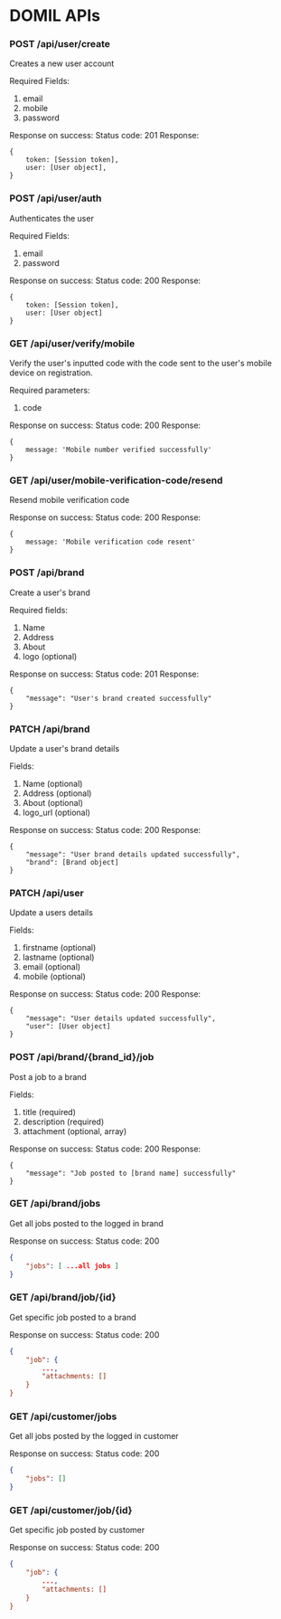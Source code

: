 # DOMIL APIs


### POST /api/user/create
Creates a new user account

Required Fields:
1. email
2. mobile
3. password

Response on success:
Status code: 201
Response:
```
{
    token: [Session token],
    user: [User object],
}
```


### POST /api/user/auth
Authenticates the user

Required Fields:
1. email
2. password

Response on success:
Status code: 200
Response:
```
{
    token: [Session token],
    user: [User object]
}
```


### GET /api/user/verify/mobile
Verify the user's inputted code with the code sent to the user's mobile device on registration.

Required parameters:
1. code

Response on success:
Status code: 200
Response:
```
{
    message: 'Mobile number verified successfully'
}
```


### GET /api/user/mobile-verification-code/resend
Resend mobile verification code

Response on success:
Status code: 200
Response:
```
{
    message: 'Mobile verification code resent'
}
```


### POST /api/brand
Create a user's brand

Required fields:
1. Name
2. Address
3. About
4. logo (optional)

Response on success:
Status code: 201
Response:
```
{
    "message": "User's brand created successfully"
}
```


### PATCH /api/brand
Update a user's brand details

Fields:
1. Name (optional)
2. Address (optional)
3. About (optional)
4. logo_url (optional)

Response on success:
Status code: 200
Response:
```
{
    "message": "User brand details updated successfully",
    "brand": [Brand object]
}
```


### PATCH /api/user
Update a users details

Fields:
1. firstname (optional)
2. lastname (optional)
3. email (optional)
4. mobile (optional)

Response on success:
Status code: 200
Response:
```
{
    "message": "User details updated successfully",
    "user": [User object]
}
```


### POST /api/brand/{brand_id}/job
Post a job to a brand

Fields:
1. title (required)
2. description (required)
3. attachment (optional, array)

Response on success:
Status code: 200
Response:
```
{
    "message": "Job posted to [brand name] successfully"
}
```


### GET /api/brand/jobs
Get all jobs posted to the logged in brand

Response on success:
Status code: 200
```json
{
    "jobs": [ ...all jobs ]
}
```

### GET /api/brand/job/{id}
Get specific job posted to a brand

Response on success:
Status code: 200
```json
{
    "job": {
        ...,
        "attachments: []
    }
}
```


### GET /api/customer/jobs
Get all jobs posted by the logged in customer

Response on success:
Status code: 200
```json
{
    "jobs": []
}
```

### GET /api/customer/job/{id}
Get specific job posted by customer

Response on success:
Status code: 200
```json
{
    "job": {
        ...,
        "attachments: []
    }
}
```
